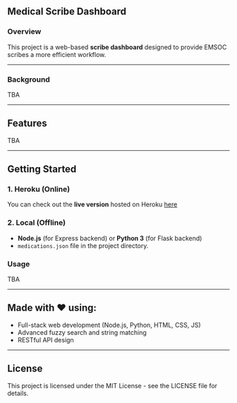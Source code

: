 
## Medical Scribe Dashboard

### Overview

This project is a web-based **scribe dashboard** designed to provide EMSOC scribes a more efficient workflow.

---

### Background
TBA

---

## Features

TBA

---

## Getting Started

### 1. Heroku (Online)
You can check out the **live version** hosted on Heroku [here](https://scribe-dashboard-899834755dab.herokuapp.com/)

### 2. Local (Offline)

- **Node.js** (for Express backend) or **Python 3** (for Flask backend)
- `medications.json` file in the project directory.


### Usage

TBA

---

## Made with ❤️ using:

- Full-stack web development (Node.js, Python, HTML, CSS, JS)
- Advanced fuzzy search and string matching
- RESTful API design

---

## License

This project is licensed under the MIT License - see the LICENSE file for details.
